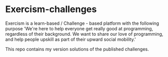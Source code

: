 # Exercism-challenges
Exercism is a learn-based / Challenge - based platform with the following purpose 'We're here to help everyone get really good at programming, regardless of their background. We want to share our love of programming, and help people upskill as part of their upward social mobility.'

This repo contains my version solutions of the published challenges.
